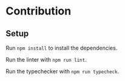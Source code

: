 # Contribution

## Setup

Run `npm install` to install the dependencies.

Run the linter with `npm run lint`.

Run the typechecker with `npm run typecheck`.

